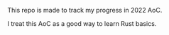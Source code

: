 This repo is made to track my progress in 2022 AoC.

I treat this AoC as a good way to learn Rust basics.
